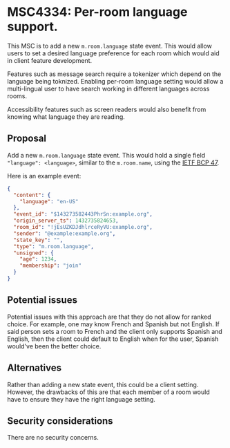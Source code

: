 # MSC4334: Per-room language support.

This MSC is to add a new `m.room.language` state event. This would allow users to set a desired
language preference for each room which would aid in client feature development.

Features such as message search require a tokenizer which depend on the language being toknized.
Enabling per-room language setting would allow a multi-lingual user to have search working in 
different languages across rooms.

Accessibility features such as screen readers would also benefit from knowing what language they
are reading.

## Proposal

Add a new `m.room.language` state event. This would hold a single field `"language": <language>`, 
similar to the `m.room.name`, using the 
[IETF BCP 47](https://developer.mozilla.org/en-US/docs/Glossary/BCP_47_language_tag).

Here is an example event:
```json
{
  "content": {
    "language": "en-US"
  },
  "event_id": "$143273582443PhrSn:example.org",
  "origin_server_ts": 1432735824653,
  "room_id": "!jEsUZKDJdhlrceRyVU:example.org",
  "sender": "@example:example.org",
  "state_key": "",
  "type": "m.room.language",
  "unsigned": {
    "age": 1234,
    "membership": "join"
  }
}
```

## Potential issues

Potential issues with this approach are that they do not allow for ranked choice. For example,
one may know French and Spanish but not English. If said person sets a room to French and the 
client only supports Spanish and English, then the client could default to English when for the
user, Spanish would've been the better choice.

## Alternatives

Rather than adding a new state event, this could be a client setting. However, the drawbacks of
this are that each member of a room would have to ensure they have the right language setting. 

## Security considerations

There are no security concerns. 

